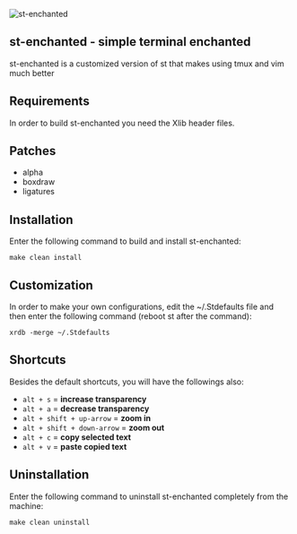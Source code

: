 ![st-enchanted](https://user-images.githubusercontent.com/39852038/110760690-03f82f00-8260-11eb-94e0-1aa5886c3cee.png)

st-enchanted - simple terminal enchanted
--------------------
st-enchanted is a customized version of st that makes using tmux and vim much better


Requirements
------------
In order to build st-enchanted you need the Xlib header files.


Patches
------------
- alpha
- boxdraw
- ligatures
    

Installation
------------
Enter the following command to build and install st-enchanted:

    make clean install


Customization
------------
In order to make your own configurations, edit the ~/.Stdefaults file and then enter the following command (reboot st after the command):

    xrdb -merge ~/.Stdefaults


Shortcuts
------------
Besides the default shortcuts, you will have the followings also:
- `alt + s` = **increase transparency**
- `alt + a` = **decrease transparency**
- `alt + shift + up-arrow` = **zoom in**
- `alt + shift + down-arrow` = **zoom out**
- `alt + c` = **copy selected text**
- `alt + v` = **paste copied text**


Uninstallation
------------
Enter the following command to uninstall st-enchanted completely from the machine:

    make clean uninstall
